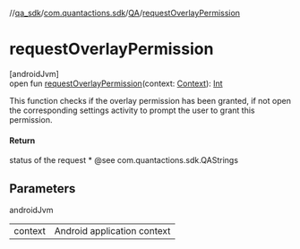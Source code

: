 //[qa_sdk](../../../index.md)/[com.quantactions.sdk](../index.md)/[QA](index.md)/[requestOverlayPermission](request-overlay-permission.md)

# requestOverlayPermission

[androidJvm]\
open fun [requestOverlayPermission](request-overlay-permission.md)(context: [Context](https://developer.android.com/reference/kotlin/android/content/Context.html)): [Int](https://kotlinlang.org/api/latest/jvm/stdlib/kotlin/-int/index.html)

This function checks if the overlay permission has been granted, if not open the corresponding settings activity to prompt the user to grant this permission.

#### Return

status of the request * @see com.quantactions.sdk.QAStrings

## Parameters

androidJvm

| | |
|---|---|
| context | Android application context |

